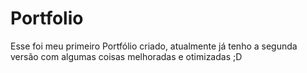 # Portfolio

Esse foi meu primeiro Portfólio criado, atualmente já tenho a segunda versão com algumas coisas melhoradas e otimizadas ;D
